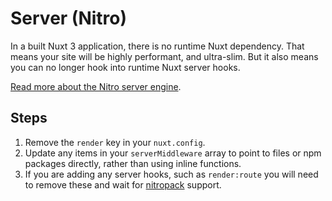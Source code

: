 # Server (Nitro)

In a built Nuxt 3 application, there is no runtime Nuxt dependency. That means your site will be highly performant, and ultra-slim. But it also means you can no longer hook into runtime Nuxt server hooks.

[Read more about the Nitro server engine](/docs/concepts/server-engine).

## Steps

1. Remove the `render` key in your `nuxt.config`.
1. Update any items in your `serverMiddleware` array to point to files or npm packages directly, rather than using inline functions.
1. If you are adding any server hooks, such as `render:route` you will need to remove these and wait for [nitropack](https://github.com/unjs/nitropack) support.
